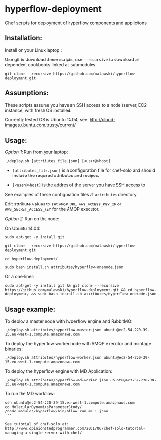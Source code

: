hyperflow-deployment
====================

Chef scripts for deployment of hyperflow components and applictions

Installation:
-------------

Install on your Linux laptop :

Use git to download these scripts, use `--recursive` to download all dependent cookbooks linked as submodules.

`git clone --recursive https://github.com/malawski/hyperflow-deployment.git`


Assumptions:
------

These scripts assume you have an SSH access to a node (server, EC2 instance) with fresh OS installed. 

Currently tested OS is Ubuntu 14.04, see:  http://cloud-images.ubuntu.com/trusty/current/

Usage:
--------------

*Option 1*: Run from your laptop:

`./deploy.sh [attributes_file.json] [<user@>host]`

  * `[attributes_file.json]` is a configuration file for chef-solo and should include the required attributes and recipes.

  * `[<user@>host]` is the addres of the server you have SSH access to

See examples of these configuration files at `attributes` directory.

Edit attribute values to set `AMQP_URL`, `AWS_ACCESS_KEY_ID` or `AWS_SECRET_ACCESS_KEY` for the AMQP executor.

*Option 2*: Run on the node:

On Ubuntu 14.04:

`sudo apt-get -y install git`

`git clone --recursive https://github.com/malawski/hyperflow-deployment.git`

`cd hyperflow-deployment/`

`sudo bash install.sh attributes/hyperflow-onenode.json`

Or a one-liner: 

`sudo apt-get -y install git && git clone --recursive https://github.com/malawski/hyperflow-deployment.git && cd hyperflow-deployment/ && sudo bash install.sh attributes/hyperflow-onenode.json`

Usage example:
--------------

To deploy a master node with hyperflow engine and RabbitMQ:

`./deploy.sh attributes/hyperflow-master.json ubuntu@ec2-54-220-39-15.eu-west-1.compute.amazonaws.com`

To deploy the hyperflow worker node with AMQP executor and montage binaries:

`./deploy.sh attributes/hyperflow-worker.json ubuntu@ec2-54-220-39-15.eu-west-1.compute.amazonaws.com`

To deploy the hyperflow engine with MD Application:

`./deploy.sh attributes/hyperflow-md-worker.json ubuntu@ec2-54-220-39-15.eu-west-1.compute.amazonaws.com`

To run the MD workflow:

```
ssh ubuntu@ec2-54-220-39-15.eu-west-1.compute.amazonaws.com
cd MolecularDynamicsParameterStudy/
/node_modules/hyperflow/bin/hflow run md_1.json
'''

See tutorial of chef-solo at: http://www.opinionatedprogrammer.com/2011/06/chef-solo-tutorial-managing-a-single-server-with-chef/
